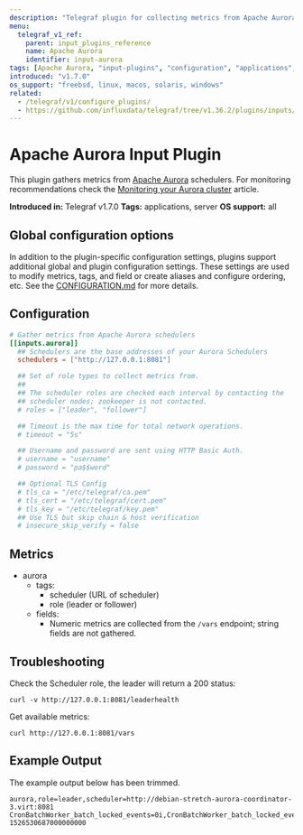 ```yaml
---
description: "Telegraf plugin for collecting metrics from Apache Aurora"
menu:
  telegraf_v1_ref:
    parent: input_plugins_reference
    name: Apache Aurora
    identifier: input-aurora
tags: [Apache Aurora, "input-plugins", "configuration", "applications", "server"]
introduced: "v1.7.0"
os_support: "freebsd, linux, macos, solaris, windows"
related:
  - /telegraf/v1/configure_plugins/
  - https://github.com/influxdata/telegraf/tree/v1.36.2/plugins/inputs/aurora/README.md, Apache Aurora Plugin Source
---
```


# Apache Aurora Input Plugin

This plugin gathers metrics from [Apache Aurora](https://aurora.apache.org) schedulers. For
monitoring recommendations check the [Monitoring your Aurora cluster](https://aurora.apache.org/documentation/latest/operations/monitoring)
article.

**Introduced in:** Telegraf v1.7.0
**Tags:** applications, server
**OS support:** all

[aurora]: https://aurora.apache.org
[monitoring]: https://aurora.apache.org/documentation/latest/operations/monitoring

## Global configuration options <!-- @/docs/includes/plugin_config.md -->

In addition to the plugin-specific configuration settings, plugins support
additional global and plugin configuration settings. These settings are used to
modify metrics, tags, and field or create aliases and configure ordering, etc.
See the [CONFIGURATION.md](/telegraf/v1/configuration/#plugins) for more details.

[CONFIGURATION.md]: ../../../docs/CONFIGURATION.md#plugins

## Configuration

```toml @sample.conf
# Gather metrics from Apache Aurora schedulers
[[inputs.aurora]]
  ## Schedulers are the base addresses of your Aurora Schedulers
  schedulers = ["http://127.0.0.1:8081"]

  ## Set of role types to collect metrics from.
  ##
  ## The scheduler roles are checked each interval by contacting the
  ## scheduler nodes; zookeeper is not contacted.
  # roles = ["leader", "follower"]

  ## Timeout is the max time for total network operations.
  # timeout = "5s"

  ## Username and password are sent using HTTP Basic Auth.
  # username = "username"
  # password = "pa$$word"

  ## Optional TLS Config
  # tls_ca = "/etc/telegraf/ca.pem"
  # tls_cert = "/etc/telegraf/cert.pem"
  # tls_key = "/etc/telegraf/key.pem"
  ## Use TLS but skip chain & host verification
  # insecure_skip_verify = false
```

## Metrics

- aurora
  - tags:
    - scheduler (URL of scheduler)
    - role (leader or follower)
  - fields:
    - Numeric metrics are collected from the `/vars` endpoint; string fields
      are not gathered.

## Troubleshooting

Check the Scheduler role, the leader will return a 200 status:

```shell
curl -v http://127.0.0.1:8081/leaderhealth
```

Get available metrics:

```shell
curl http://127.0.0.1:8081/vars
```

## Example Output

The example output below has been trimmed.

```text
aurora,role=leader,scheduler=http://debian-stretch-aurora-coordinator-3.virt:8081 CronBatchWorker_batch_locked_events=0i,CronBatchWorker_batch_locked_events_per_sec=0,CronBatchWorker_batch_locked_nanos_per_event=0,CronBatchWorker_batch_locked_nanos_total=0i,CronBatchWorker_batch_locked_nanos_total_per_sec=0,CronBatchWorker_batch_unlocked_events=0i,CronBatchWorker_batch_unlocked_events_per_sec=0,CronBatchWorker_batch_unlocked_nanos_per_event=0,CronBatchWorker_batch_unlocked_nanos_total=0i,CronBatchWorker_batch_unlocked_nanos_total_per_sec=0,CronBatchWorker_batches_processed=0i,CronBatchWorker_items_processed=0i,CronBatchWorker_last_processed_batch_size=0i,CronBatchWorker_queue_size=0i,TaskEventBatchWorker_batch_locked_events=0i,TaskEventBatchWorker_batch_locked_events_per_sec=0,TaskEventBatchWorker_batch_locked_nanos_per_event=0,TaskEventBatchWorker_batch_locked_nanos_total=0i,TaskEventBatchWorker_batch_locked_nanos_total_per_sec=0,TaskEventBatchWorker_batch_unlocked_events=0i,TaskEventBatchWorker_batch_unlocked_events_per_sec=0,TaskEventBatchWorker_batch_unlocked_nanos_per_event=0,TaskEventBatchWorker_batch_unlocked_nanos_total=0i,TaskEventBatchWorker_batch_unlocked_nanos_total_per_sec=0,TaskEventBatchWorker_batches_processed=0i,TaskEventBatchWorker_items_processed=0i,TaskEventBatchWorker_last_processed_batch_size=0i,TaskEventBatchWorker_queue_size=0i,TaskGroupBatchWorker_batch_locked_events=0i,TaskGroupBatchWorker_batch_locked_events_per_sec=0,TaskGroupBatchWorker_batch_locked_nanos_per_event=0,TaskGroupBatchWorker_batch_locked_nanos_total=0i,TaskGroupBatchWorker_batch_locked_nanos_total_per_sec=0,TaskGroupBatchWorker_batch_unlocked_events=0i,TaskGroupBatchWorker_batch_unlocked_events_per_sec=0,TaskGroupBatchWorker_batch_unlocked_nanos_per_event=0,TaskGroupBatchWorker_batch_unlocked_nanos_total=0i,TaskGroupBatchWorker_batch_unlocked_nanos_total_per_sec=0,TaskGroupBatchWorker_batches_processed=0i,TaskGroupBatchWorker_items_processed=0i,TaskGroupBatchWorker_last_processed_batch_size=0i,TaskGroupBatchWorker_queue_size=0i,assigner_launch_failures=0i,async_executor_uncaught_exceptions=0i,async_tasks_completed=1i,cron_job_collisions=0i,cron_job_concurrent_runs=0i,cron_job_launch_failures=0i,cron_job_misfires=0i,cron_job_parse_failures=0i,cron_job_triggers=0i,cron_jobs_loaded=1i,empty_slots_dedicated_large=0i,empty_slots_dedicated_medium=0i,empty_slots_dedicated_revocable_large=0i,empty_slots_dedicated_revocable_medium=0i,empty_slots_dedicated_revocable_small=0i,empty_slots_dedicated_revocable_xlarge=0i,empty_slots_dedicated_small=0i,empty_slots_dedicated_xlarge=0i,empty_slots_large=0i,empty_slots_medium=0i,empty_slots_revocable_large=0i,empty_slots_revocable_medium=0i,empty_slots_revocable_small=0i,empty_slots_revocable_xlarge=0i,empty_slots_small=0i,empty_slots_xlarge=0i,event_bus_dead_events=0i,event_bus_exceptions=1i,framework_registered=1i,globally_banned_offers_size=0i,http_200_responses_events=55i,http_200_responses_events_per_sec=0,http_200_responses_nanos_per_event=0,http_200_responses_nanos_total=310416694i,http_200_responses_nanos_total_per_sec=0,job_update_delete_errors=0i,job_update_recovery_errors=0i,job_update_state_change_errors=0i,job_update_store_delete_all_events=1i,job_update_store_delete_all_events_per_sec=0,job_update_store_delete_all_nanos_per_event=0,job_update_store_delete_all_nanos_total=1227254i,job_update_store_delete_all_nanos_total_per_sec=0,job_update_store_fetch_details_query_events=74i,job_update_store_fetch_details_query_events_per_sec=0,job_update_store_fetch_details_query_nanos_per_event=0,job_update_store_fetch_details_query_nanos_total=24643149i,job_update_store_fetch_details_query_nanos_total_per_sec=0,job_update_store_prune_history_events=59i,job_update_store_prune_history_events_per_sec=0,job_update_store_prune_history_nanos_per_event=0,job_update_store_prune_history_nanos_total=262868218i,job_update_store_prune_history_nanos_total_per_sec=0,job_updates_pruned=0i,jvm_available_processors=2i,jvm_class_loaded_count=6707i,jvm_class_total_loaded_count=6732i,jvm_class_unloaded_count=25i,jvm_gc_PS_MarkSweep_collection_count=2i,jvm_gc_PS_MarkSweep_collection_time_ms=223i,jvm_gc_PS_Scavenge_collection_count=27i,jvm_gc_PS_Scavenge_collection_time_ms=1691i,jvm_gc_collection_count=29i,jvm_gc_collection_time_ms=1914i,jvm_memory_free_mb=65i,jvm_memory_heap_mb_committed=157i,jvm_memory_heap_mb_max=446i,jvm_memory_heap_mb_used=91i,jvm_memory_max_mb=446i,jvm_memory_mb_total=157i,jvm_memory_non_heap_mb_committed=50i,jvm_memory_non_heap_mb_max=0i,jvm_memory_non_heap_mb_used=49i,jvm_threads_active=47i,jvm_threads_daemon=28i,jvm_threads_peak=48i,jvm_threads_started=62i,jvm_time_ms=1526530686927i,jvm_uptime_secs=79947i,log_entry_serialize_events=16i,log_entry_serialize_events_per_sec=0,log_entry_serialize_nanos_per_event=0,log_entry_serialize_nanos_total=4815321i,log_entry_serialize_nanos_total_per_sec=0,log_manager_append_events=16i,log_manager_append_events_per_sec=0,log_manager_append_nanos_per_event=0,log_manager_append_nanos_total=506453428i,log_manager_append_nanos_total_per_sec=0,log_manager_deflate_events=14i,log_manager_deflate_events_per_sec=0,log_manager_deflate_nanos_per_event=0,log_manager_deflate_nanos_total=21010565i,log_manager_deflate_nanos_total_per_sec=0 1526530687000000000
```
